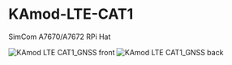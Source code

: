 # KAmod-LTE-CAT1
SimCom A7670/A7672 RPi Hat

![KAmod LTE CAT1_GNSS front](https://github.com/user-attachments/assets/0d4e6f3f-6b8c-4de7-8c4d-04fd13d8e464)
![KAmod LTE CAT1_GNSS back](https://github.com/user-attachments/assets/aba7a70b-7b5b-4977-953b-848866bb56db)
